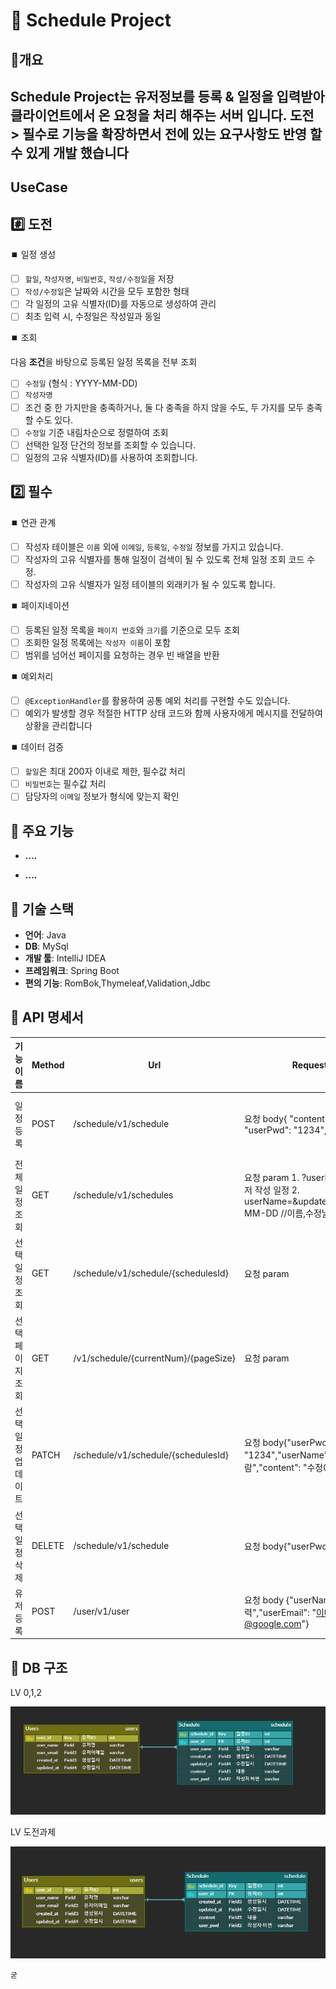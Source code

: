 # 📖 Schedule Project

## 💠개요

Schedule Project는 유저정보를 등록 & 일정을 입력받아 클라이언트에서 온 요청을
처리 해주는 서버 입니다. 도전 > 필수로 기능을 확장하면서 전에 있는 요구사항도 반영
할 수 있게 개발 했습니다
---

## UseCase

## #️⃣ 도전

⏹️ 일정 생성

- [ ]  `할일`, `작성자명`, `비밀번호`, `작성/수정일`을 저장
- [ ]  `작성/수정일`은 날짜와 시간을 모두 포함한 형태
- [ ]  각 일정의 고유 식별자(ID)를 자동으로 생성하여 관리
- [ ]  최초 입력 시, 수정일은 작성일과 동일

⏹️ 조회

다음 **조건**을 바탕으로 등록된 일정 목록을 전부 조회

- [ ]  `수정일` (형식 : YYYY-MM-DD)
- [ ]  `작성자명`
- [ ]  조건 중 한 가지만을 충족하거나, 둘 다 충족을 하지 않을 수도, 두 가지를 모두 충족할 수도 있다.
- [ ]  `수정일` 기준 내림차순으로 정렬하여 조회
- [ ]  선택한 일정 단건의 정보를 조회할 수 있습니다.
- [ ]  일정의 고유 식별자(ID)를 사용하여 조회합니다.

## 2️⃣ 필수

⏹️ 연관 관계

- [ ]  작성자 테이블은 `이름` 외에 `이메일`, `등록일`, `수정일` 정보를 가지고 있습니다.
- [ ]  작성자의 고유 식별자를 통해 일정이 검색이 될 수 있도록 전체 일정 조회 코드 수정.
- [ ]  작성자의 고유 식별자가 일정 테이블의 외래키가 될 수 있도록 합니다.

⏹️ 페이지네이션

- [ ]  등록된 일정 목록을 `페이지 번호`와 `크기`를 기준으로 모두 조회
- [ ]  조회한 일정 목록에는 `작성자 이름`이 포함
- [ ]  범위를 넘어선 페이지를 요청하는 경우 빈 배열을 반환

⏹️ 예외처리

- [ ] `@ExceptionHandler`를 활용하여 공통 예외 처리를 구현할 수도 있습니다.
- [ ] 예외가 발생할 경우 적절한 HTTP 상태 코드와 함께 사용자에게 메시지를 전달하여 상황을 관리합니다

⏹️ 데이터 검증

- [ ]  `할일`은 최대 200자 이내로 제한, 필수값 처리
- [ ]  `비밀번호`는 필수값 처리
- [ ]  담당자의 `이메일` 정보가 형식에 맞는지 확인

## 💠 주요 기능

- **....**

- **....**

## 💠 기술 스택

- **언어**: Java
- **DB**: MySql
- **개발 툴**: IntelliJ IDEA
- **프레임워크**: Spring Boot
- **편의 기능**: RomBok,Thymeleaf,Validation,Jdbc

## 💠 API 명세서

| 기능 이름      | Method | Url                                 | Request                                                                                     | Response | Status           |
|------------|--------|-------------------------------------|---------------------------------------------------------------------------------------------|----------|------------------|
| 일정 등록      | POST   | /schedule/v1/schedule               | 요청 body{ "content":"일정내용", "userPwd": "1234","userId": 1}                                   | 등록 정보    | 200: 정상등록 400:오류        |    
| 전체 일정 조회   | GET    | /schedule/v1/schedules              | 요청 param    1. ?userId= //  선택 유저 작성 일정     2. userName=&updatedAt=YYYY-MM-DD //이름,수정날짜로 검색 | 다건 응답 정보 | 200: 정상조회  400:오류       |
| 선택 일정 조회   | GET    | /schedule/v1/schedule/{schedulesId} | 요청 param                                                                                    | 단건 응답 정보 | 200: 정상조회 400:오류        |
| 선택 페이지 조회  | GET    | /v1/schedule/{currentNum}/{pageSize} | 요청 param                                                                                    | 다건 응답 정보 | 200: 정상조회 400:오류        |
| 선택 일정 업데이트 | PATCH  | /schedule/v1/schedule/{schedulesId} | 요청 body{"userPwd": "1234","userName":"6번사람","content": "수정0"}                               | -        | 200: 정상수정 400:오류       |
| 선택 일정 삭제   | DELETE | /schedule/v1/schedule               | 요청 body{"userPwd":"1234"}                                                                   | -        | 200: 정상삭제 400:오류 |
| 유저 등록      | POST | /user/v1/user                       | 요청 body {"userName": "이름입력","userEmail": "이메일@google.com"}                                  | -        | 200: 정상등록        |

## 💠 DB 구조

LV 0,1,2

![img.png](img.png)

LV 도전과제

![img_1.png](img_1.png)

```
굳

```



